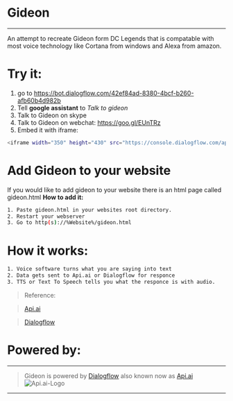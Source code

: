 # Gideon

---

An attempt to recreate Gideon form DC Legends that is compatable with most voice technology like Cortana from windows and Alexa from amazon.

# Try it:
1. go to https://bot.dialogflow.com/42ef84ad-8380-4bcf-b260-afb60b4d982b
2. Tell **google assistant** to *Talk to gideon*
3. Talk to Gideon on skype
4. Talk to Gideon on webchat: https://goo.gl/EUnTRz
5. Embed it with iframe:
```sh
<iframe width="350" height="430" src="https://console.dialogflow.com/api-client/demo/embedded/42ef84ad-8380-4bcf-b260-afb60b4d982b"></iframe>
```
# Add Gideon to your website
If you would like to add gideon to your website there is an html page called gideon.html
**How to add it:**
```sh
1. Paste gideon.html in your websites root directory.
2. Restart your webserver
3. Go to http(s)://%Website%/gideon.html
```
# How it works:
```sh
1. Voice software turns what you are saying into text
2. Data gets sent to Api.ai or Dialogflow for responce
3. TTS or Text To Speech tells you what the responce is with audio.
```
> Reference:

> [Api.ai](https://api.ai/)

> [Dialogflow](https://dialogflow.com/)

# Powered by:
---
> Gideon is powered by [Dialogflow](https://dialogflow.com/) also known now as [Api.ai](https://api.ai/)
![Api.ai-Logo](https://dialogflow.com/_static/2d4cf7ef5e/images/dialogflow/lockup.svg)
---
